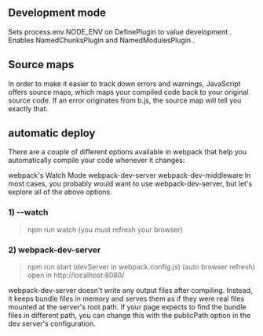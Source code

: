 ## Development mode
Sets process.env.NODE_ENV on DefinePlugin to value development . Enables NamedChunksPlugin and NamedModulesPlugin .

## Source maps
In order to make it easier to track down errors and warnings, JavaScript offers source maps, which maps your compiled code back to your original source code. If an error originates from b.js, the source map will tell you exactly that.

## automatic deploy
There are a couple of different options available in webpack that help you automatically compile your code whenever it changes:

webpack's Watch Mode
webpack-dev-server
webpack-dev-middleware
In most cases, you probably would want to use webpack-dev-server, but let's explore all of the above options.

### 1) --watch
> npm run watch (you must refresh your browser)

### 2) webpack-dev-server 
> npm run start (devServer in webpack.config.js) (auto browser refresh)
> open in http://localhost:8080/

webpack-dev-server doesn't write any output files after compiling. Instead, it keeps bundle files in memory and serves them as if they were real files mounted at the server's root path. If your page expects to find the bundle files in different path, you can change this with the publicPath option in the dev server's configuration.

